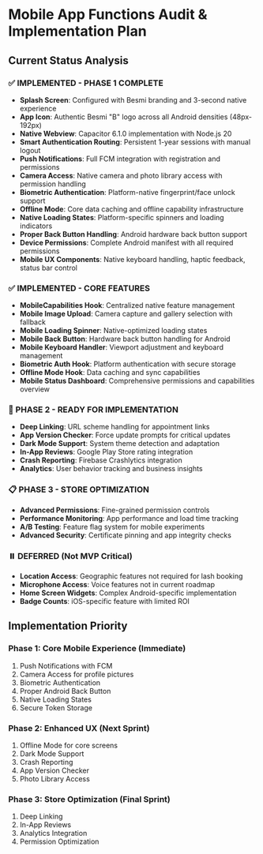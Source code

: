 # Mobile App Functions Audit & Implementation Plan

## Current Status Analysis

### ✅ IMPLEMENTED - PHASE 1 COMPLETE
- **Splash Screen**: Configured with Besmi branding and 3-second native experience
- **App Icon**: Authentic Besmi "B" logo across all Android densities (48px-192px)
- **Native Webview**: Capacitor 6.1.0 implementation with Node.js 20
- **Smart Authentication Routing**: Persistent 1-year sessions with manual logout
- **Push Notifications**: Full FCM integration with registration and permissions
- **Camera Access**: Native camera and photo library access with permission handling
- **Biometric Authentication**: Platform-native fingerprint/face unlock support
- **Offline Mode**: Core data caching and offline capability infrastructure
- **Native Loading States**: Platform-specific spinners and loading indicators
- **Proper Back Button Handling**: Android hardware back button support
- **Device Permissions**: Complete Android manifest with all required permissions
- **Mobile UX Components**: Native keyboard handling, haptic feedback, status bar control

### ✅ IMPLEMENTED - CORE FEATURES
- **MobileCapabilities Hook**: Centralized native feature management
- **Mobile Image Upload**: Camera capture and gallery selection with fallback
- **Mobile Loading Spinner**: Native-optimized loading states
- **Mobile Back Button**: Hardware back button handling for Android
- **Mobile Keyboard Handler**: Viewport adjustment and keyboard management
- **Biometric Auth Hook**: Platform authentication with secure storage
- **Offline Mode Hook**: Data caching and sync capabilities
- **Mobile Status Dashboard**: Comprehensive permissions and capabilities overview

### 🔄 PHASE 2 - READY FOR IMPLEMENTATION
- **Deep Linking**: URL scheme handling for appointment links
- **App Version Checker**: Force update prompts for critical updates
- **Dark Mode Support**: System theme detection and adaptation
- **In-App Reviews**: Google Play Store rating integration
- **Crash Reporting**: Firebase Crashlytics integration
- **Analytics**: User behavior tracking and business insights

### 📋 PHASE 3 - STORE OPTIMIZATION
- **Advanced Permissions**: Fine-grained permission controls
- **Performance Monitoring**: App performance and load time tracking
- **A/B Testing**: Feature flag system for mobile experiments
- **Advanced Security**: Certificate pinning and app integrity checks

### ⏸️ DEFERRED (Not MVP Critical)
- **Location Access**: Geographic features not required for lash booking
- **Microphone Access**: Voice features not in current roadmap
- **Home Screen Widgets**: Complex Android-specific implementation
- **Badge Counts**: iOS-specific feature with limited ROI

## Implementation Priority

### Phase 1: Core Mobile Experience (Immediate)
1. Push Notifications with FCM
2. Camera Access for profile pictures
3. Biometric Authentication
4. Proper Android Back Button
5. Native Loading States
6. Secure Token Storage

### Phase 2: Enhanced UX (Next Sprint)
1. Offline Mode for core screens
2. Dark Mode Support
3. Crash Reporting
4. App Version Checker
5. Photo Library Access

### Phase 3: Store Optimization (Final Sprint)
1. Deep Linking
2. In-App Reviews
3. Analytics Integration
4. Permission Optimization
